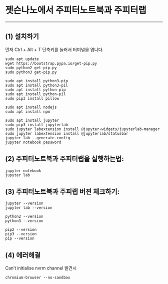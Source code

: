# 젯슨나노에서 주피터노트북과 주피터랩
***

## (1) 설치하기

먼저 Ctrl + Alt + T 단축키를 눌러서 터미널을 엽니다.

```
sudo apt update
wget https://bootstrap.pypa.io/get-pip.py
sudo python2 get-pip.py
sudo python3 get-pip.py

sudo apt install python3-pip
sudo apt install python3-pil
sudo apt install python-pip
sudo apt install python-pil
sudo pip3 install pillow

sudo apt install nodejs
sudo apt install npm

sudo apt install jupyter
sudo pip3 install jupyterlab
sudo jupyter labextension install @jupyter-widgets/jupyterlab-manager
sudo jupyter labextension install @jupyterlab/statusbar
jupyter lab --generate-config
jupyter notebook password
```

## (2) 주피터노트북과 주피터랩을 실행하는법:
```
jupyter notebook
jupyter lab
```

## (3) 주피터노트북과 주피랩 버젼 체크하기:
```
jupyter --version
jupyter lab --version

python2 --version
python3 --version

pip2 --version
pip3 --version
pip --version
```

## (4) 에러해결

Can’t initialise nvrm channel 발견시
```
chromium-browser --no-sandbox 
```

